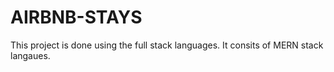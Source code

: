 # AIRBNB-STAYS
This project is done using the full stack languages.
It consits of MERN stack langaues.
